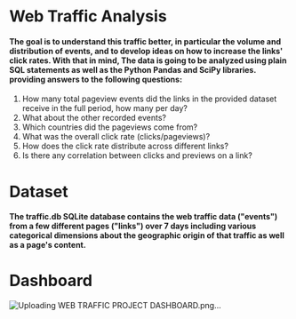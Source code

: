 # Web Traffic Analysis

#### The goal is to understand this traffic better, in particular the volume and distribution of events, and to develop ideas on how to increase the links' click rates. With that in mind, The data is going to be analyzed using plain SQL statements as well as the Python Pandas and SciPy libraries. providing answers to the following questions:

1.  How many total pageview events did the links in the provided dataset receive in the full period, how many per day?
2.  What about the other recorded events?
3.  Which countries did the pageviews come from?
4.  What was the overall click rate (clicks/pageviews)?
5. How does the click rate distribute across different links?
6. Is there any correlation between clicks and previews on a link? 


# Dataset
#### The traffic.db SQLite database contains the web traffic data ("events") from a few different pages ("links") over 7 days including various categorical dimensions about the geographic origin of that traffic as well as a page's content.


# Dashboard

![Uploading WEB TRAFFIC PROJECT DASHBOARD.png…]()
